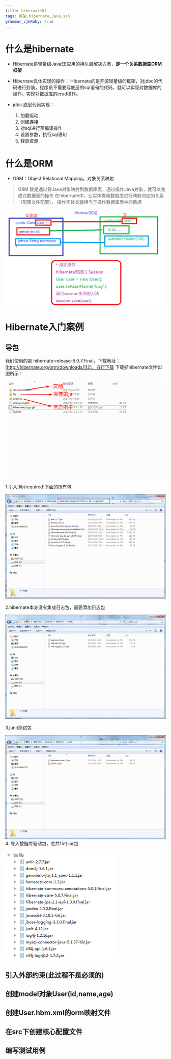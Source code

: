 ```yaml
---
title: hibernate01
tags: 框架,hibernate,Java,ssh
grammar_cjkRuby: true
---
```

# 什么是hibernate
- Hibernate是轻量级JavaEE应用的持久层解决方案，**是一个关系数据库ORM框架**

- Hibernate具体实现的操作：
Hibernate的是开源轻量级的框架，对jdbc的代码进行封装，程序员不需要写底层的sql语句的代码，就可以实现对数据库的操作。实现对数据库的crud操作。
- jdbc 底层代码实现：
	1. 加载驱动
	2. 创建连接
	3. 对sql进行预编译操作
	4. 设置参数，执行sql语句
	5. 释放资源

# 什么是ORM
- ORM：Object Relational Mapping，对象关系映射
> ORM 就是通过将Java对象映射到数据库表，通过操作Java对象，就可以完成对数据表的操作
>  在hibernate中，让实体类和数据库进行映射对应的关系（配置文件配置），
>  操作实体类就相当于操作数据库表中的数据

![orm图形分析][1]

# Hibernate入门案例

## 导包
我们使用的是 hibernate-release-5.0.7.Final，下载地址：[http://hibernate.org/orm/downloads/][2]，自行下载
下载好hibernate文件如图所示：

![hibernate文档介绍][3]
1.引入[lib/required]下面的所有包

![hibernate核心包][4]

2.hibernate本身没有集成日志包，需要添加日志包

![log4j日志包][5]

3.junit测试包

![junit日志包][6]
4. 导入数据库驱动包，总共15个jar包

![hibernate开发jar包][7]


## 引入外部约束(此过程不是必须的)



## 创建model对象User(id,name,age)
## 创建User.hbm.xml的orm映射文件
## 在src下创建核心配置文件
## 编写测试用例

	
	


  [1]: https://www.github.com/xiesen310/notes_Images/raw/master/images/1504534372962.jpg
  [2]: http://hibernate.org/orm/downloads/
  [3]: https://www.github.com/xiesen310/notes_Images/raw/master/images/1504535102156.jpg
  [4]: https://www.github.com/xiesen310/notes_Images/raw/master/images/1504535416113.jpg
  [5]: https://www.github.com/xiesen310/notes_Images/raw/master/images/1504535471051.jpg
  [6]: https://www.github.com/xiesen310/notes_Images/raw/master/images/1504535509701.jpg
  [7]: https://www.github.com/xiesen310/notes_Images/raw/master/images/1504535587495.jpg